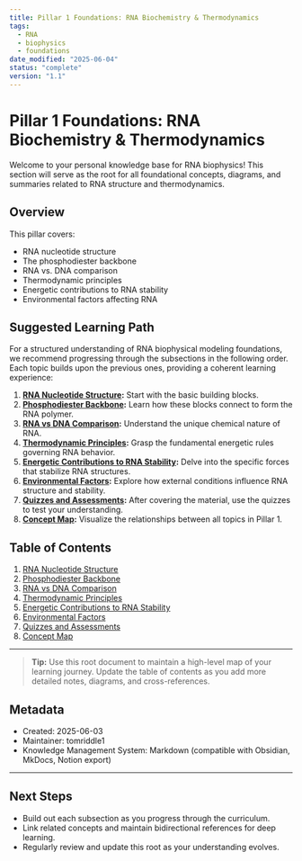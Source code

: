 ```yaml
---
title: Pillar 1 Foundations: RNA Biochemistry & Thermodynamics
tags:
  - RNA
  - biophysics
  - foundations
date_modified: "2025-06-04"
status: "complete"
version: "1.1"
---
```


# Pillar 1 Foundations: RNA Biochemistry & Thermodynamics

Welcome to your personal knowledge base for RNA biophysics! This section will serve as the root for all foundational concepts, diagrams, and summaries related to RNA structure and thermodynamics.

## Overview
This pillar covers:
- RNA nucleotide structure
- The phosphodiester backbone
- RNA vs. DNA comparison
- Thermodynamic principles
- Energetic contributions to RNA stability
- Environmental factors affecting RNA

## Suggested Learning Path
For a structured understanding of RNA biophysical modeling foundations, we recommend progressing through the subsections in the following order. Each topic builds upon the previous ones, providing a coherent learning experience:

1.  **[RNA Nucleotide Structure](./1_RNA_Nucleotide_Structure/index.md):** Start with the basic building blocks.
2.  **[Phosphodiester Backbone](./2_Phosphodiester_Backbone/index.md):** Learn how these blocks connect to form the RNA polymer.
3.  **[RNA vs DNA Comparison](./3_RNA_vs_DNA_Comparison/index.md):** Understand the unique chemical nature of RNA.
4.  **[Thermodynamic Principles](./4_Thermodynamic_Principles/index.md):** Grasp the fundamental energetic rules governing RNA behavior.
5.  **[Energetic Contributions to RNA Stability](./5_Energetic_Contributions/index.md):** Delve into the specific forces that stabilize RNA structures.
6.  **[Environmental Factors](./6_Environmental_Factors/index.md):** Explore how external conditions influence RNA structure and stability.
7.  **[Quizzes and Assessments](./Quizzes_and_Assessments/index.md):** After covering the material, use the quizzes to test your understanding.
8.  **[Concept Map](./Concept_Map.md):** Visualize the relationships between all topics in Pillar 1.

## Table of Contents
1. [RNA Nucleotide Structure](./1_RNA_Nucleotide_Structure/index.md)
2. [Phosphodiester Backbone](./2_Phosphodiester_Backbone/index.md)
3. [RNA vs DNA Comparison](./3_RNA_vs_DNA_Comparison/index.md)
4. [Thermodynamic Principles](./4_Thermodynamic_Principles/index.md)
5. [Energetic Contributions to RNA Stability](./5_Energetic_Contributions/index.md)
6. [Environmental Factors](./6_Environmental_Factors/index.md)
7. [Quizzes and Assessments](./Quizzes_and_Assessments/index.md)
8. [Concept Map](./Concept_Map.md)

---

> **Tip:** Use this root document to maintain a high-level map of your learning journey. Update the table of contents as you add more detailed notes, diagrams, and cross-references.

## Metadata
- Created: 2025-06-03
- Maintainer: tomriddle1
- Knowledge Management System: Markdown (compatible with Obsidian, MkDocs, Notion export)

---

## Next Steps
- Build out each subsection as you progress through the curriculum.
- Link related concepts and maintain bidirectional references for deep learning.
- Regularly review and update this root as your understanding evolves.
